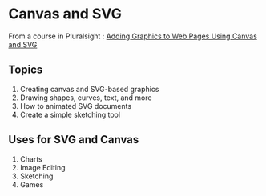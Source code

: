 # Canvas and SVG
From a course in Pluralsight : [Adding Graphics to Web Pages Using Canvas and SVG](https://app.pluralsight.com/library/courses/adding-graphics-web-pages-using-canvas-svg/table-of-contents)

## Topics
1. Creating canvas and SVG-based graphics
2. Drawing shapes, curves, text, and more
3. How to animated SVG documents
4. Create a simple sketching tool

## Uses for SVG and Canvas
1. Charts
2. Image Editing
3. Sketching
4. Games